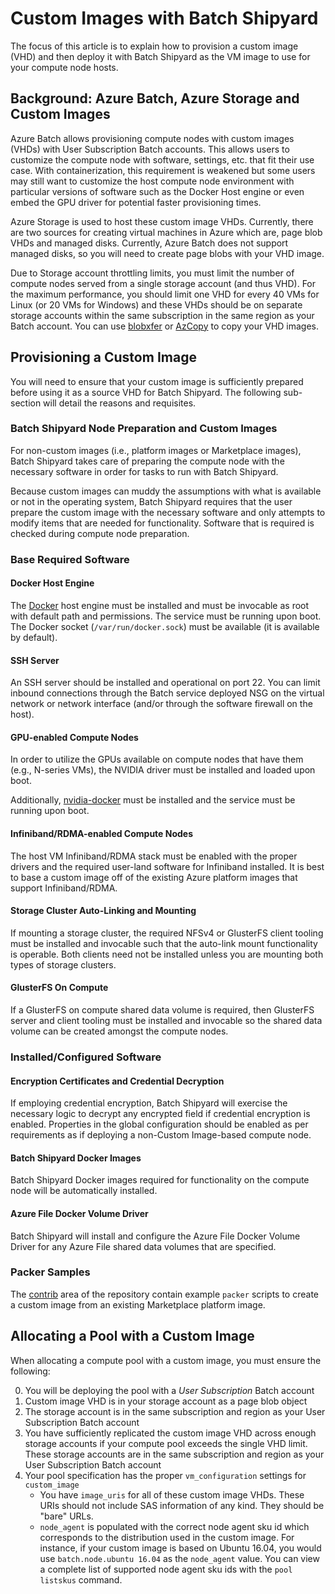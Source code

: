# Custom Images with Batch Shipyard
The focus of this article is to explain how to provision a custom image (VHD)
and then deploy it with Batch Shipyard as the VM image to use for your
compute node hosts.

## Background: Azure Batch, Azure Storage and Custom Images
Azure Batch allows provisioning compute nodes with custom images (VHDs) with
User Subscription Batch accounts. This allows users to customize the
compute node with software, settings, etc. that fit their use case. With
containerization, this requirement is weakened but some users may still
want to customize the host compute node environment with particular
versions of software such as the Docker Host engine or even embed the GPU
driver for potential faster provisioning times.

Azure Storage is used to host these custom image VHDs. Currently, there are
two sources for creating virtual machines in Azure which are, page blob
VHDs and managed disks. Currently, Azure Batch does not support managed
disks, so you will need to create page blobs with your VHD image.

Due to Storage account throttling limits, you must limit the number of
compute nodes served from a single storage account (and thus VHD). For
the maximum performance, you should limit one VHD for every 40 VMs for Linux
(or 20 VMs for Windows) and these VHDs should be on separate storage accounts
within the same subscription in the same region as your Batch account.
You can use [blobxfer](https://github.com/Azure/blobxfer) or
[AzCopy](https://azure.microsoft.com/en-us/documentation/articles/storage-use-azcopy/)
to copy your VHD images.

## Provisioning a Custom Image
You will need to ensure that your custom image is sufficiently prepared
before using it as a source VHD for Batch Shipyard. The following
sub-section will detail the reasons and requisites.

### Batch Shipyard Node Preparation and Custom Images
For non-custom images (i.e., platform images or Marketplace images), Batch
Shipyard takes care of preparing the compute node with the necessary
software in order for tasks to run with Batch Shipyard.

Because custom images can muddy the assumptions with what is available or
not in the operating system, Batch Shipyard requires that the user prepare
the custom image with the necessary software and only attempts to modify
items that are needed for functionality. Software that is required is
checked during compute node preparation.

### Base Required Software
#### Docker Host Engine
The [Docker](https://docker.com) host engine must be installed and must
be invocable as root with default path and permissions. The service must
be running upon boot. The Docker socket (`/var/run/docker.sock`) must
be available (it is available by default).

#### SSH Server
An SSH server should be installed and operational on port 22. You can
limit inbound connections through the Batch service deployed NSG on the
virtual network or network interface (and/or through the software firewall
on the host).

#### GPU-enabled Compute Nodes
In order to utilize the GPUs available on compute nodes that have them
(e.g., N-series VMs), the NVIDIA driver must be installed and loaded upon
boot.

Additionally, [nvidia-docker](https://github.com/NVIDIA/nvidia-docker)
must be installed and the service must be running upon boot.

#### Infiniband/RDMA-enabled Compute Nodes
The host VM Infiniband/RDMA stack must be enabled with the proper drivers
and the required user-land software for Infiniband installed. It is best to
base a custom image off of the existing Azure platform images that support
Infiniband/RDMA.

#### Storage Cluster Auto-Linking and Mounting
If mounting a storage cluster, the required NFSv4 or GlusterFS client tooling
must be installed and invocable such that the auto-link mount functionality
is operable. Both clients need not be installed unless you are mounting
both types of storage clusters.

#### GlusterFS On Compute
If a GlusterFS on compute shared data volume is required, then GlusterFS
server and client tooling must be installed and invocable so the shared
data volume can be created amongst the compute nodes.

### Installed/Configured Software
#### Encryption Certificates and Credential Decryption
If employing credential encryption, Batch Shipyard will exercise the necessary
logic to decrypt any encrypted field if credential encryption is enabled.
Properties in the global configuration should be enabled as per requirements
as if deploying a non-Custom Image-based compute node.

#### Batch Shipyard Docker Images
Batch Shipyard Docker images required for functionality on the compute node
will be automatically installed.

#### Azure File Docker Volume Driver
Batch Shipyard will install and configure the Azure File Docker Volume
Driver for any Azure File shared data volumes that are specified.

### Packer Samples
The [contrib](../contrib) area of the repository contain example `packer`
scripts to create a custom image from an existing Marketplace platform image.

## Allocating a Pool with a Custom Image
When allocating a compute pool with a custom image, you must ensure the
following:

0. You will be deploying the pool with a *User Subscription* Batch account
1. Custom image VHD is in your storage account as a page blob object
2. The storage account is in the same subscription and region as your
   User Subscription Batch account
3. You have sufficiently replicated the custom image VHD across enough
   storage accounts if your compute pool exceeds the single VHD limit. These
   storage accounts are in the same subscription and region as your
   User Subscription Batch account
4. Your pool specification has the proper `vm_configuration` settings
   for `custom_image`
   * You have `image_uris` for all of these custom image VHDs. These URIs
     should not include SAS information of any kind. They should be "bare"
     URLs.
   * `node_agent` is populated with the correct node agent sku id which
     corresponds to the distribution used in the custom image. For instance,
     if your custom image is based on Ubuntu 16.04, you would use
     `batch.node.ubuntu 16.04` as the `node_agent` value. You can view a
     complete list of supported node agent sku ids with the `pool listskus`
     command.
